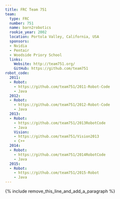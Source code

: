 ```yaml
---
title: FRC Team 751
team:
  type: FRC
  number: 751
  name: barn2robotics
  rookie_year: 2002
  location: Portola Valley, California, USA
  sponsors:
  - Nvidia
  - Pentair
  - Woodside Priory School
  links:
    Website: http://team751.org/
    GitHub: https://github.com/team751
robot_code:
  2011:
  - Robot:
    - https://github.com/team751/2011-Robot-Code
    - Java
  2012:
  - Robot:
    - https://github.com/team751/2012-Robot-Code
    - Java
  2013:
  - Robot:
    - https://github.com/team751/2013RobotCode
    - Java
    Vision:
    - https://github.com/team751/Vision2013
    - C++
  2014:
  - Robot:
    - https://github.com/team751/2014RobotCode
    - Java
  2015:
  - Robot:
    - https://github.com/team751/2015-Robot
    - Java
---
```


{% include remove_this_line_and_add_a_paragraph %}